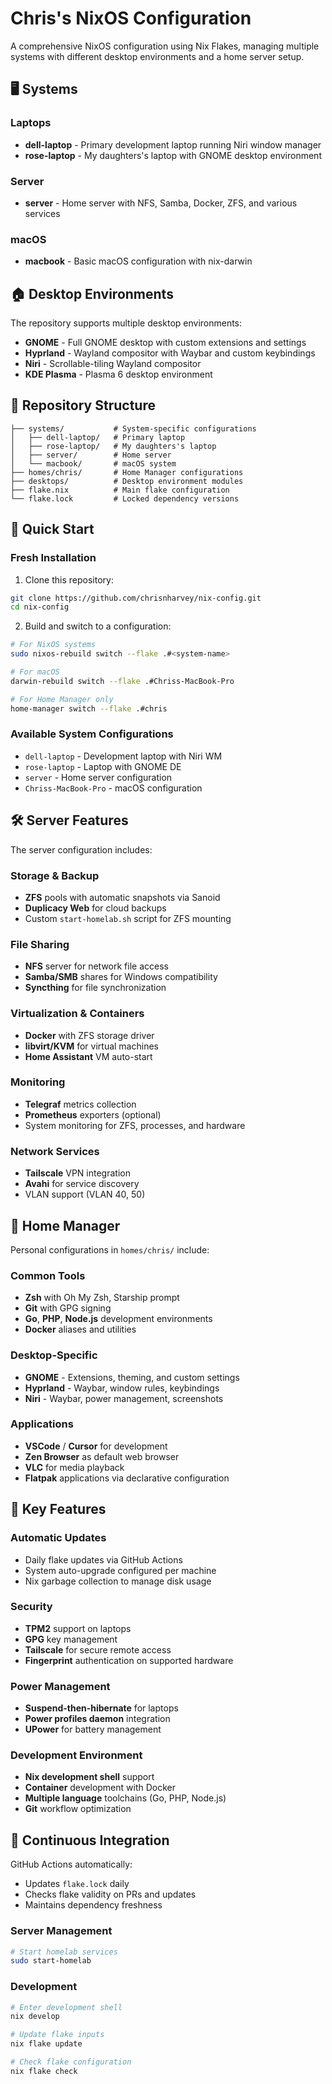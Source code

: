 # Chris's NixOS Configuration

A comprehensive NixOS configuration using Nix Flakes, managing multiple systems with different desktop environments and a home server setup.

## 🖥️ Systems

### Laptops
- **dell-laptop** - Primary development laptop running Niri window manager
- **rose-laptop** - My daughters's laptop with GNOME desktop environment

### Server
- **server** - Home server with NFS, Samba, Docker, ZFS, and various services

### macOS
- **macbook** - Basic macOS configuration with nix-darwin

## 🏠 Desktop Environments

The repository supports multiple desktop environments:

- **GNOME** - Full GNOME desktop with custom extensions and settings
- **Hyprland** - Wayland compositor with Waybar and custom keybindings  
- **Niri** - Scrollable-tiling Wayland compositor
- **KDE Plasma** - Plasma 6 desktop environment

## 📁 Repository Structure

```
├── systems/           # System-specific configurations
│   ├── dell-laptop/   # Primary laptop
│   ├── rose-laptop/   # My daughters's laptop  
│   ├── server/        # Home server
│   └── macbook/       # macOS system
├── homes/chris/       # Home Manager configurations
├── desktops/          # Desktop environment modules
├── flake.nix          # Main flake configuration
└── flake.lock         # Locked dependency versions
```

## 🚀 Quick Start

### Fresh Installation

1. Clone this repository:
```bash
git clone https://github.com/chrisnharvey/nix-config.git
cd nix-config
```

2. Build and switch to a configuration:
```bash
# For NixOS systems
sudo nixos-rebuild switch --flake .#<system-name>

# For macOS
darwin-rebuild switch --flake .#Chriss-MacBook-Pro

# For Home Manager only
home-manager switch --flake .#chris
```

### Available System Configurations

- `dell-laptop` - Development laptop with Niri WM
- `rose-laptop` - Laptop with GNOME DE  
- `server` - Home server configuration
- `Chriss-MacBook-Pro` - macOS configuration

## 🛠️ Server Features

The server configuration includes:

### Storage & Backup
- **ZFS** pools with automatic snapshots via Sanoid
- **Duplicacy Web** for cloud backups
- Custom `start-homelab.sh` script for ZFS mounting

### File Sharing
- **NFS** server for network file access
- **Samba/SMB** shares for Windows compatibility
- **Syncthing** for file synchronization

### Virtualization & Containers
- **Docker** with ZFS storage driver
- **libvirt/KVM** for virtual machines
- **Home Assistant** VM auto-start

### Monitoring
- **Telegraf** metrics collection
- **Prometheus** exporters (optional)
- System monitoring for ZFS, processes, and hardware

### Network Services
- **Tailscale** VPN integration
- **Avahi** for service discovery
- VLAN support (VLAN 40, 50)

## 🏡 Home Manager

Personal configurations in `homes/chris/` include:

### Common Tools
- **Zsh** with Oh My Zsh, Starship prompt
- **Git** with GPG signing
- **Go**, **PHP**, **Node.js** development environments
- **Docker** aliases and utilities

### Desktop-Specific
- **GNOME** - Extensions, theming, and custom settings
- **Hyprland** - Waybar, window rules, keybindings
- **Niri** - Waybar, power management, screenshots

### Applications
- **VSCode** / **Cursor** for development
- **Zen Browser** as default web browser
- **VLC** for media playback
- **Flatpak** applications via declarative configuration

## 🔧 Key Features

### Automatic Updates
- Daily flake updates via GitHub Actions
- System auto-upgrade configured per machine
- Nix garbage collection to manage disk usage

### Security
- **TPM2** support on laptops
- **GPG** key management
- **Tailscale** for secure remote access
- **Fingerprint** authentication on supported hardware

### Power Management
- **Suspend-then-hibernate** for laptops
- **Power profiles daemon** integration
- **UPower** for battery management

### Development Environment
- **Nix development shell** support
- **Container** development with Docker
- **Multiple language** toolchains (Go, PHP, Node.js)
- **Git** workflow optimization

## 🔄 Continuous Integration

GitHub Actions automatically:
- Updates `flake.lock` daily
- Checks flake validity on PRs and updates
- Maintains dependency freshness

### Server Management
```bash
# Start homelab services
sudo start-homelab
```

### Development
```bash
# Enter development shell
nix develop

# Update flake inputs
nix flake update

# Check flake configuration
nix flake check
```